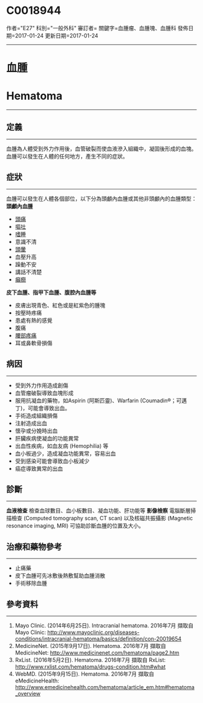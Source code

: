 # C0018944
作者="E27"
科別="一般外科"
審訂者=
關鍵字=血腫瘤、血腫塊、血腫科
發佈日期=2017-01-24
更新日期=2017-01-24

----------
# 血腫
# Hematoma
----------
## 定義
----------

血腫為人體受到外力作用後，血管破裂而使血液滲入組織中，凝固後形成的血塊。血腫可以發生在人體的任何地方，產生不同的症狀。

## 症狀
----------

血腫可以發生在人體各個部位，以下分為頭顱內血腫或其他非頭顱內的血腫類型：
**頭顱內血腫**

- [頭痛](C0018681)
- [嘔吐](C0042963)
- [嗜睡](C0013144)
- 意識不清
- [頭暈](C0012833)
- 血壓升高
- 躁動不安
- 講話不清楚
- [癲癇](C0014544)

**皮下血腫、指甲下血腫、腹腔內血腫等**

- 皮膚出現青色、紅色或是紅紫色的腫塊
- 按壓時疼痛
- 患處有熱的感覺
- 腹痛
- [腰部疼痛](C0748706)
- 耳或鼻軟骨損傷
## 病因
----------
- 受到外力作用造成創傷
- 血管瘤破裂導致血塊形成
- 服用抗凝血的藥物，如Aspirin (阿斯匹靈)、Warfarin (Coumadin®；可邁丁)，可能會導致出血。
- 手術造成組織損傷
- 注射造成出血
- 懷孕或分娩時出血
- 肝臟疾病使凝血的功能異常
- 出血性疾病，如血友病 (Hemophilia) 等
- 血小板過少，造成凝血功能異常，容易出血
- 受到感染可能會導致血小板減少
- 癌症導致異常的出血
## 診斷
----------

**血液檢查**
檢查血球數目、血小板數目、凝血功能、肝功能等
**影像檢察**
電腦斷層掃描檢查 (Computed tomography scan, CT scan) 以及核磁共振攝影 (Magnetic resonance imaging, MRI) 可協助診斷血腫的位置及大小。

## 治療和藥物參考
----------
- 止痛藥
- 皮下血腫可先冰敷後熱敷幫助血腫消散
- 手術移除血腫
## 參考資料
----------
1. Mayo Clinic. (2014年6月25日). Intracranial hematoma. 2016年7月 擷取自 Mayo Clinic: http://www.mayoclinic.org/diseases-conditions/intracranial-hematoma/basics/definition/con-20019654
2. MedicineNet. (2015年9月17日). Hematoma. 2016年7月 擷取自 MedicineNet: http://www.medicinenet.com/hematoma/page2.htm
3. RxList. (2016年5月2日). Hematoma. 2016年7月 擷取自 RxList: http://www.rxlist.com/hematoma/drugs-condition.htm#what
4. WebMD. (2015年9月15日). Hematoma. 2016年7月 擷取自 eMedicineHealth: http://www.emedicinehealth.com/hematoma/article_em.htm#hematoma_overview








